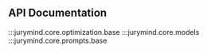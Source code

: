 ## API Documentation

:::jurymind.core.optimization.base
:::jurymind.core.models
:::jurymind.core.prompts.base
